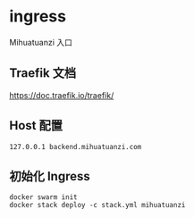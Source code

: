 # ingress
Mihuatuanzi 入口

## Traefik 文档
https://doc.traefik.io/traefik/

## Host 配置
```shell
127.0.0.1 backend.mihuatuanzi.com
```

## 初始化 Ingress
```shell
docker swarm init
docker stack deploy -c stack.yml mihuatuanzi
```
